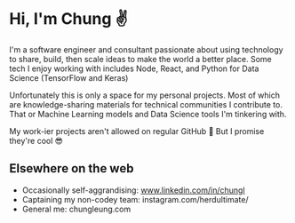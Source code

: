 # Hi, I'm Chung :v:

I'm a software engineer and consultant passionate about using technology to share, build, then scale ideas to make the world a better place.
Some tech I enjoy working with includes Node, React, and Python for Data Science (TensorFlow and Keras)

Unfortunately this is only a space for my personal projects. Most of which are knowledge-sharing materials for technical communities I contribute to. That or Machine Learning models and Data Science tools I'm tinkering with.

My work-ier projects aren't allowed on regular GitHub :speak_no_evil: But I promise they're cool :sunglasses:

## Elsewhere on the web

- Occasionally self-aggrandising: www.linkedin.com/in/chungl
- Captaining my non-codey team: instagram.com/herdultimate/
- General me: chungleung.com
